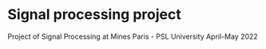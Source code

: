 # Signal processing project

Project of Signal Processing at Mines Paris - PSL University April-May 2022
